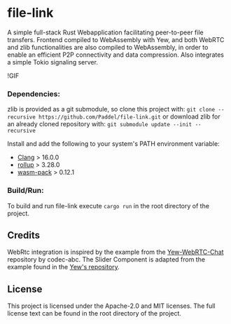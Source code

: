 # file-link
A simple full-stack Rust Webapplication facilitating peer-to-peer file transfers. Frontend compiled to WebAssembly with Yew, and both WebRTC and zlib functionalities are also compiled to WebAssembly, in order to enable an efficient P2P connectivity and data compression. Also integrates a simple Tokio signaling server.

!GIF

### Dependencies:
zlib is provided as a git submodule, so clone this project with:
`git clone --recursive https://github.com/Paddel/file-link.git`
or download zlib for an already cloned repository with:
`git submodule update --init --recursive`

Install and add the following to your system's PATH environment variable:
- [Clang](https://github.com/llvm/llvm-project/releases) > 16.0.0
- [rollup](https://rollupjs.org/) > 3.28.0
- [wasm-pack](https://rustwasm.github.io/wasm-pack/installer/) > 0.12.1

### Build/Run:
To build and run file-link execute `cargo run` in the root directory of the project.

## Credits
WebRtc integration is inspired by the example from the [Yew-WebRTC-Chat](https://github.com/codec-abc/Yew-WebRTC-Chat/blob/master/src/chat/web_rtc_manager.rs) repository by codec-abc.
The Slider Component is adapted from the example found in the [Yew's repository](https://github.com/yewstack/yew/blob/master/examples/boids/src/slider.rs).

## License
This project is licensed under the Apache-2.0 and MIT licenses. The full license text can be found in the root directory of the project.